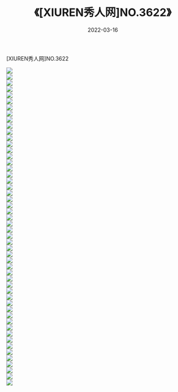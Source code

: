 ﻿---
layout: post
title:  《[XIUREN秀人网]NO.3622》
date:   2022-03-16
img: http://img.660000.xyz/Sharelink/秀人网/秀人网第04部分/[XIUREN秀人网]NO.3622/000.jpg
categories: [美女, 清纯, 唯美]
---

[XIUREN秀人网]NO.3622

 ![](http://img.660000.xyz/Sharelink/秀人网/秀人网第04部分/[XIUREN秀人网]NO.3622/001.jpg) <br>![](http://img.660000.xyz/Sharelink/秀人网/秀人网第04部分/[XIUREN秀人网]NO.3622/002.jpg) <br>![](http://img.660000.xyz/Sharelink/秀人网/秀人网第04部分/[XIUREN秀人网]NO.3622/003.jpg) <br>![](http://img.660000.xyz/Sharelink/秀人网/秀人网第04部分/[XIUREN秀人网]NO.3622/004.jpg) <br>![](http://img.660000.xyz/Sharelink/秀人网/秀人网第04部分/[XIUREN秀人网]NO.3622/005.jpg) <br>![](http://img.660000.xyz/Sharelink/秀人网/秀人网第04部分/[XIUREN秀人网]NO.3622/006.jpg) <br>![](http://img.660000.xyz/Sharelink/秀人网/秀人网第04部分/[XIUREN秀人网]NO.3622/007.jpg) <br>![](http://img.660000.xyz/Sharelink/秀人网/秀人网第04部分/[XIUREN秀人网]NO.3622/008.jpg) <br>![](http://img.660000.xyz/Sharelink/秀人网/秀人网第04部分/[XIUREN秀人网]NO.3622/009.jpg) <br>![](http://img.660000.xyz/Sharelink/秀人网/秀人网第04部分/[XIUREN秀人网]NO.3622/010.jpg) <br>![](http://img.660000.xyz/Sharelink/秀人网/秀人网第04部分/[XIUREN秀人网]NO.3622/011.jpg) <br>![](http://img.660000.xyz/Sharelink/秀人网/秀人网第04部分/[XIUREN秀人网]NO.3622/012.jpg) <br>![](http://img.660000.xyz/Sharelink/秀人网/秀人网第04部分/[XIUREN秀人网]NO.3622/013.jpg) <br>![](http://img.660000.xyz/Sharelink/秀人网/秀人网第04部分/[XIUREN秀人网]NO.3622/014.jpg) <br>![](http://img.660000.xyz/Sharelink/秀人网/秀人网第04部分/[XIUREN秀人网]NO.3622/015.jpg) <br>![](http://img.660000.xyz/Sharelink/秀人网/秀人网第04部分/[XIUREN秀人网]NO.3622/016.jpg) <br>![](http://img.660000.xyz/Sharelink/秀人网/秀人网第04部分/[XIUREN秀人网]NO.3622/017.jpg) <br>![](http://img.660000.xyz/Sharelink/秀人网/秀人网第04部分/[XIUREN秀人网]NO.3622/018.jpg) <br>![](http://img.660000.xyz/Sharelink/秀人网/秀人网第04部分/[XIUREN秀人网]NO.3622/019.jpg) <br>![](http://img.660000.xyz/Sharelink/秀人网/秀人网第04部分/[XIUREN秀人网]NO.3622/020.jpg) <br>![](http://img.660000.xyz/Sharelink/秀人网/秀人网第04部分/[XIUREN秀人网]NO.3622/021.jpg) <br>![](http://img.660000.xyz/Sharelink/秀人网/秀人网第04部分/[XIUREN秀人网]NO.3622/022.jpg) <br>![](http://img.660000.xyz/Sharelink/秀人网/秀人网第04部分/[XIUREN秀人网]NO.3622/023.jpg) <br>![](http://img.660000.xyz/Sharelink/秀人网/秀人网第04部分/[XIUREN秀人网]NO.3622/024.jpg) <br>![](http://img.660000.xyz/Sharelink/秀人网/秀人网第04部分/[XIUREN秀人网]NO.3622/025.jpg) <br>![](http://img.660000.xyz/Sharelink/秀人网/秀人网第04部分/[XIUREN秀人网]NO.3622/026.jpg) <br>![](http://img.660000.xyz/Sharelink/秀人网/秀人网第04部分/[XIUREN秀人网]NO.3622/027.jpg) <br>![](http://img.660000.xyz/Sharelink/秀人网/秀人网第04部分/[XIUREN秀人网]NO.3622/028.jpg) <br>![](http://img.660000.xyz/Sharelink/秀人网/秀人网第04部分/[XIUREN秀人网]NO.3622/029.jpg) <br>![](http://img.660000.xyz/Sharelink/秀人网/秀人网第04部分/[XIUREN秀人网]NO.3622/030.jpg) <br>![](http://img.660000.xyz/Sharelink/秀人网/秀人网第04部分/[XIUREN秀人网]NO.3622/031.jpg) <br>![](http://img.660000.xyz/Sharelink/秀人网/秀人网第04部分/[XIUREN秀人网]NO.3622/032.jpg) <br>![](http://img.660000.xyz/Sharelink/秀人网/秀人网第04部分/[XIUREN秀人网]NO.3622/033.jpg) <br>![](http://img.660000.xyz/Sharelink/秀人网/秀人网第04部分/[XIUREN秀人网]NO.3622/034.jpg) <br>![](http://img.660000.xyz/Sharelink/秀人网/秀人网第04部分/[XIUREN秀人网]NO.3622/035.jpg) <br>![](http://img.660000.xyz/Sharelink/秀人网/秀人网第04部分/[XIUREN秀人网]NO.3622/036.jpg) <br>![](http://img.660000.xyz/Sharelink/秀人网/秀人网第04部分/[XIUREN秀人网]NO.3622/037.jpg) <br>![](http://img.660000.xyz/Sharelink/秀人网/秀人网第04部分/[XIUREN秀人网]NO.3622/038.jpg) <br>![](http://img.660000.xyz/Sharelink/秀人网/秀人网第04部分/[XIUREN秀人网]NO.3622/039.jpg) <br>![](http://img.660000.xyz/Sharelink/秀人网/秀人网第04部分/[XIUREN秀人网]NO.3622/040.jpg) <br>![](http://img.660000.xyz/Sharelink/秀人网/秀人网第04部分/[XIUREN秀人网]NO.3622/041.jpg) <br>![](http://img.660000.xyz/Sharelink/秀人网/秀人网第04部分/[XIUREN秀人网]NO.3622/042.jpg) <br>![](http://img.660000.xyz/Sharelink/秀人网/秀人网第04部分/[XIUREN秀人网]NO.3622/043.jpg) <br>![](http://img.660000.xyz/Sharelink/秀人网/秀人网第04部分/[XIUREN秀人网]NO.3622/044.jpg) <br>![](http://img.660000.xyz/Sharelink/秀人网/秀人网第04部分/[XIUREN秀人网]NO.3622/045.jpg) <br>![](http://img.660000.xyz/Sharelink/秀人网/秀人网第04部分/[XIUREN秀人网]NO.3622/046.jpg) <br>![](http://img.660000.xyz/Sharelink/秀人网/秀人网第04部分/[XIUREN秀人网]NO.3622/047.jpg) <br>![](http://img.660000.xyz/Sharelink/秀人网/秀人网第04部分/[XIUREN秀人网]NO.3622/048.jpg) <br>![](http://img.660000.xyz/Sharelink/秀人网/秀人网第04部分/[XIUREN秀人网]NO.3622/049.jpg) <br>![](http://img.660000.xyz/Sharelink/秀人网/秀人网第04部分/[XIUREN秀人网]NO.3622/050.jpg) <br>![](http://img.660000.xyz/Sharelink/秀人网/秀人网第04部分/[XIUREN秀人网]NO.3622/051.jpg) <br>![](http://img.660000.xyz/Sharelink/秀人网/秀人网第04部分/[XIUREN秀人网]NO.3622/052.jpg) <br>